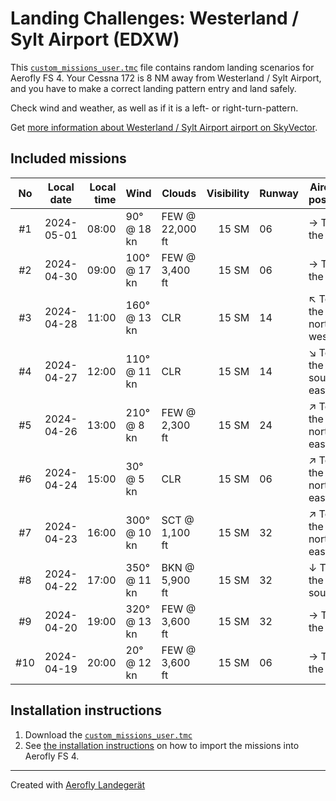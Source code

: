 # Landing Challenges: Westerland / Sylt Airport (EDXW)

This [`custom_missions_user.tmc`](./custom_missions_user.tmc) file contains random landing scenarios for Aerofly FS 4.
Your Cessna 172 is 8 NM away from Westerland / Sylt Airport, and you have to make a correct landing pattern entry and land safely.

Check wind and weather, as well as if it is a left- or right-turn-pattern.

Get [more information about Westerland / Sylt Airport airport on SkyVector](https://skyvector.com/airport/EDXW).

## Included missions

| No  | Local date | Local time | Wind         | Clouds          | Visibility | Runway | Aircraft position    |
| :-: | ---------- | ---------: | ------------ | --------------- | ---------: | ------ | -------------------- |
| #1  | 2024-05-01 |      08:00 | 90° @ 18 kn  | FEW @ 22,000 ft |      15 SM | 06     | → To the east        |
| #2  | 2024-04-30 |      09:00 | 100° @ 17 kn | FEW @ 3,400 ft  |      15 SM | 06     | → To the east        |
| #3  | 2024-04-28 |      11:00 | 160° @ 13 kn | CLR             |      15 SM | 14     | ↖ To the north-west |
| #4  | 2024-04-27 |      12:00 | 110° @ 11 kn | CLR             |      15 SM | 14     | ↘ To the south-east |
| #5  | 2024-04-26 |      13:00 | 210° @ 8 kn  | FEW @ 2,300 ft  |      15 SM | 24     | ↗ To the north-east |
| #6  | 2024-04-24 |      15:00 | 30° @ 5 kn   | CLR             |      15 SM | 06     | ↗ To the north-east |
| #7  | 2024-04-23 |      16:00 | 300° @ 10 kn | SCT @ 1,100 ft  |      15 SM | 32     | ↗ To the north-east |
| #8  | 2024-04-22 |      17:00 | 350° @ 11 kn | BKN @ 5,900 ft  |      15 SM | 32     | ↓ To the south       |
| #9  | 2024-04-20 |      19:00 | 320° @ 13 kn | FEW @ 3,600 ft  |      15 SM | 32     | → To the east        |
| #10 | 2024-04-19 |      20:00 | 20° @ 12 kn  | FEW @ 3,600 ft  |      15 SM | 06     | → To the east        |

## Installation instructions

1. Download the [`custom_missions_user.tmc`](./custom_missions_user.tmc)
2. See [the installation instructions](https://fboes.github.io/aerofly-missions/docs/generic-installation.html) on how to import the missions into Aerofly FS 4.

---

Created with [Aerofly Landegerät](https://github.com/fboes/aerofly-patterns)
